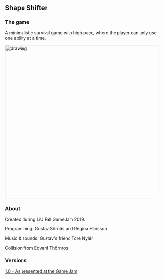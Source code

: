 ## Shape Shifter

### The game

A minimalistic survival game with high pace, where the player can only use one ability at a time.

<img src="https://github.com/reggosaurus-reg/ShapeShifter/blob/master/screenshots/screenshot_infopage.png" 
alt="drawing" width="500"/>

### About

Created during LiU Fall GameJam 2019.

Programming: Gustav Sörnäs and Regina Hansson  

Music & sounds: Gustav's friend Tore Nylén

Collision from Edvard Thörnros

### Versions

[1.0 - As presented at the Game Jam](https://github.com/reggosaurus-reg/ShapeShifter/releases/tag/v1.0 "GameJam version")






